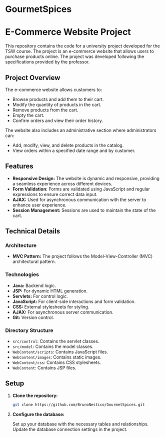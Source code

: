 # GourmetSpices
# E-Commerce Website Project

This repository contains the code for a university project developed for the TSW course. The project is an e-commerce website that allows users to purchase products online. The project was developed following the specifications provided by the professor.

## Project Overview

The e-commerce website allows customers to:
- Browse products and add them to their cart.
- Modify the quantity of products in the cart.
- Remove products from the cart.
- Empty the cart.
- Confirm orders and view their order history.

The website also includes an administrative section where administrators can:
- Add, modify, view, and delete products in the catalog.
- View orders within a specified date range and by customer.

## Features

- **Responsive Design:** The website is dynamic and responsive, providing a seamless experience across different devices.
- **Form Validation:** Forms are validated using JavaScript and regular expressions to ensure correct data input.
- **AJAX:** Used for asynchronous communication with the server to enhance user experience.
- **Session Management:** Sessions are used to maintain the state of the cart.

## Technical Details

### Architecture
- **MVC Pattern:** The project follows the Model-View-Controller (MVC) architectural pattern.

### Technologies
- **Java:** Backend logic.
- **JSP:** For dynamic HTML generation.
- **Servlets:** For control logic.
- **JavaScript:** For client-side interactions and form validation.
- **CSS:** External stylesheets for styling.
- **AJAX:** For asynchronous server communication.
- **Git:** Version control.

### Directory Structure
- `src/control`: Contains the servlet classes.
- `src/model`: Contains the model classes.
- `WebContent/scripts`: Contains JavaScript files.
- `WebContent/images`: Contains static images.
- `WebContent/css`: Contains CSS stylesheets.
- `WebContent`: Contains JSP files.

## Setup
1. **Clone the repository:**
   ```sh
   git clone https://github.com/BrunoNestico/GourmetSpices.git
   
2. **Configure the database:**

   Set up your database with the necessary tables and relationships.
   Update the database connection settings in the project.
